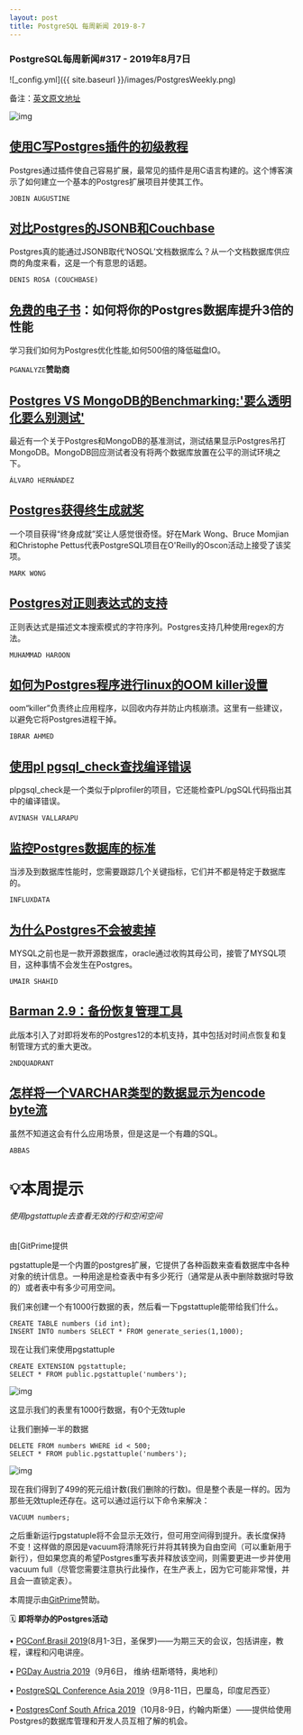 ```yaml
---
layout: post
title: PostgreSQL 每周新闻 2019-8-7
---
```


### PostgreSQL每周新闻#317 - 2019年8月7日

![_config.yml]({{ site.baseurl }}/images/PostgresWeekly.png)

备注：[英文原文地址](https://postgresweekly.com/issues/317)

![img](https://res.cloudinary.com/cpress/image/upload/w_1280,e_sharpen:60/v1565174369/cf22e4nqrrvzco0djbht.jpg)

## [使用C写Postgres插件的初级教程](https://www.percona.com/blog/2019/07/31/postgresql-simple-c-extension-development-for-a-novice-user/)

Postgres通过插件使自己容易扩展，最常见的插件是用C语言构建的。这个博客演示了如何建立一个基本的Postgres扩展项目并使其工作。

`JOBIN AUGUSTINE`

## [对比Postgres的JSONB和Couchbase](https://blog.couchbase.com/postgres-jsonb-and-nosql/)

Postgres真的能通过JSONB取代‘NOSQL’文档数据库么？从一个文档数据库供应商的角度来看，这是一个有意思的话题。

`DENIS ROSA (COUCHBASE)`

## [免费的电子书](https://pganalyze.com/ebooks/optimizing-postgres-query-performance?utm_source=PostgresWeeklyPrimary)：如何将你的Postgres数据库提升3倍的性能

学习我们如何为Postgres优化性能,如何500倍的降低磁盘IO。

`PGANALYZE`**赞助商**

## [Postgres VS MongoDB的Benchmarking:'要么透明化要么别测试'](https://www.percona.com/blog/2019/07/16/brin-index-for-postgresql-dont-forget-the-benefits/)

最近有一个关于Postgres和MongoDB的基准测试，测试结果显示Postgres吊打MongoDB。MongoDB回应测试者没有将两个数据库放置在公平的测试环境之下。

`ÁLVARO HERNÁNDEZ`



## [Postgres获得终生成就奖](https://www.2ndquadrant.com/en/blog/postgresql-award/)

一个项目获得“终身成就”奖让人感觉很奇怪。好在Mark Wong、Bruce Momjian和Christophe Pettus代表PostgreSQL项目在O'Reilly的Oscon活动上接受了该奖项。

`MARK WONG`



## [Postgres对正则表达式的支持](https://www.2ndquadrant.com/en/blog/postgresql-regular-expressions-and-pattern-matching/)

正则表达式是描述文本搜索模式的字符序列。Postgres支持几种使用regex的方法。

`MUHAMMAD HAROON`



## [如何为Postgres程序进行linux的OOM killer设置](https://www.percona.com/blog/2019/08/02/out-of-memory-killer-or-savior/)

oom“killer”负责终止应用程序，以回收内存并防止内核崩溃。这里有一些建议，以避免它将Postgres进程干掉。

`IBRAR AHMED`



## [使用pl pgsql_check查找编译错误](https://www.percona.com/blog/2019/07/30/using-plpgsql_check-to-find-compilation-errors-and-profile-functions/)

plpgsql_check是一个类似于plprofiler的项目，它还能检查PL/pgSQL代码指出其中的编译错误。

`AVINASH VALLARAPU`



## [监控Postgres数据库的标准](https://www.influxdata.com/blog/metrics-to-monitor-in-your-postgresql-database/?utm_campaign=postgres&utm_medium=newsletter&utm_source=cooperpress)

当涉及到数据库性能时，您需要跟踪几个关键指标，它们并不都是特定于数据库的。

`INFLUXDATA`



## [为什么Postgres不会被卖掉](https://www.2ndquadrant.com/en/blog/postgres-is-the-coolest-database-reason-5-it-can-not-be-bought-out/)

MYSQL之前也是一款开源数据库，oracle通过收购其母公司，接管了MYSQL项目，这种事情不会发生在Postgres。

`UMAIR SHAHID`



## [Barman 2.9：备份恢复管理工具](https://www.postgresql.org/about/news/1959/)

此版本引入了对即将发布的Postgres12的本机支持，其中包括对时间点恢复和复制管理方式的重大更改。

`2NDQUADRANT`



## [怎样将一个VARCHAR类型的数据显示为encode byte流](https://abbas-technical.blogspot.com/2019/07/how-to-display-encoded-byte-stream-of.html)

虽然不知道这会有什么应用场景，但是这是一个有趣的SQL。

`ABBAS`

# 💡本周提示

###### 使用pgstattuple去查看无效的行和空闲空间

由[GitPrime提供

pgstattuple是一个内置的postgres扩展，它提供了各种函数来查看数据库中各种对象的统计信息。一种用途是检查表中有多少死行（通常是从表中删除数据时导致的）或者表中有多少可用空间。

我们来创建一个有1000行数据的表，然后看一下pgstattuple能带给我们什么。

```
CREATE TABLE numbers (id int);
INSERT INTO numbers SELECT * FROM generate_series(1,1000);
```

现在让我们来使用pgstattuple

```
CREATE EXTENSION pgstattuple;
SELECT * FROM public.pgstattuple('numbers');
```

![img](https://res.cloudinary.com/cpress/image/upload/w_1280,e_sharpen:60/v1565092544/mtu5it0lrih9ho7r2w96.png)

这显示我们的表里有1000行数据，有0个无效tuple

让我们删掉一半的数据

```
DELETE FROM numbers WHERE id < 500;
SELECT * FROM public.pgstattuple('numbers');
```

![img](https://res.cloudinary.com/cpress/image/upload/w_1280,e_sharpen:60/v1565093436/l5mitxgxty3d4f8mj5ke.png)

现在我们得到了499的死元组计数(我们删除的行数)。但是整个表是一样的。因为那些无效tuple还存在。这可以通过运行以下命令来解决：

```
VACUUM numbers;
```

之后重新运行pgstatuple将不会显示无效行，但可用空间得到提升。表长度保持不变！这样做的原因是vacuum将清除死行并将其转换为自由空间（可以重新用于新行），但如果您真的希望Postgres重写表并释放该空间，则需要更进一步并使用vacuum full（尽管您需要注意执行此操作，在生产表上，因为它可能非常慢，并且会一直锁定表）。

本周提示由[GitPrime](https://resources.gitprime.com/books/20-patterns/?utm_source=nl(pgw)&utm_medium=email-nl&utm_campaign=nl(pgw))赞助。



🗓  **即将举办的Postgres活动**  

• [PGConf.Brasil 2019](https://www.pgconf.com.br/2019/en/)(8月1-3日，圣保罗)——为期三天的会议，包括讲座，教程，课程和闪电讲座。

• [PGDay Austria 2019](https://pgday.at/en/)（9月6日， 维纳·纽斯塔特，奥地利）

• [PostgreSQL Conference Asia 2019](https://2019.pgconf.asia/)（9月8-11日，巴厘岛，印度尼西亚）

• [PostgresConf South Africa 2019](https://postgresconf.org/conferences/SouthAfrica2019)（10月8-9日，约翰内斯堡）——提供给使用Postgres的数据库管理和开发人员互相了解的机会。